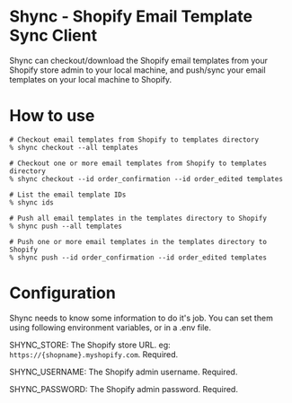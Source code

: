 Shync - Shopify Email Template Sync Client
==========================================

Shync can checkout/download the Shopify email templates from your Shopify store admin to your local machine,
and push/sync your email templates on your local machine to Shopify.

How to use
==========

```
# Checkout email templates from Shopify to templates directory
% shync checkout --all templates

# Checkout one or more email templates from Shopify to templates directory
% shync checkout --id order_confirmation --id order_edited templates

# List the email template IDs
% shync ids

# Push all email templates in the templates directory to Shopify
% shync push --all templates

# Push one or more email templates in the templates directory to Shopify
% shync push --id order_confirmation --id order_edited templates
```

Configuration
=============

Shync needs to know some information to do it's job.
You can set them using following environment variables, or in a .env file.

SHYNC_STORE: The Shopify store URL. eg: `https://{shopname}.myshopify.com`. Required.

SHYNC_USERNAME: The Shopify admin username. Required.

SHYNC_PASSWORD: The Shopify admin password. Required.

